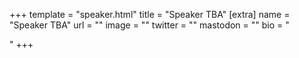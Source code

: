 +++
template = "speaker.html"
title = "Speaker TBA"
[extra]
  name = "Speaker TBA"
  url = ""
  image = ""
  twitter = ""
  mastodon = ""
  bio = "<p></p>"
+++
